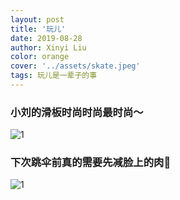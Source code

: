 ```yaml
---
layout: post
title: '玩儿'
date: 2019-08-28
author: Xinyi Liu
color: orange
cover: '../assets/skate.jpeg'
tags: 玩儿是一辈子的事
---
```


### 小刘的滑板时尚时尚最时尚～
![1]({{"../assets/board.jpeg"|absolute_url}})

### 下次跳伞前真的需要先减脸上的肉🐷
![1]({{"../assets/jump.jpeg"|absolute_url}})